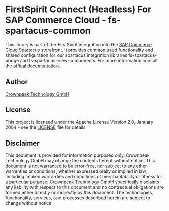 # FirstSpirit Connect (Headless) For SAP Commerce Cloud - fs-spartacus-common

This library is part of the FirstSpirit integration into the [SAP Commerce Cloud Spartacus storefront](https://github.com/SAP/spartacus).
It provides common used functionality and shared configuration for our spartacus integration libraries fs-spartacus-bridge and fs-spartacus-view-components.
For more information consult the [offical documentation](https://docs.e-spirit.com/ecom/fsconnect-sap-headless/FS_Connect_SAP_hl_Documentation_EN.html).

## Author

[Crownpeak Technology GmbH](https://www.crownpeak.com)

## License

This project is licensed under the Apache License Version 2.0, January 2004 - see the [LICENSE](LICENSE) file for details

## Disclaimer
This document is provided for information purposes only. Crownpeak Technology GmbH may change the contents hereof without notice. This document is not warranted to be error-free, nor subject to any other warranties or conditions, whether expressed orally or implied in law, including implied warranties and conditions of merchantability or fitness for a particular purpose. Crownpeak Technology GmbH specifically disclaims any liability with respect to this document and no contractual obligations are formed either directly or indirectly by this document. The technologies, functionality, services, and processes described herein are subject to change without notice.
